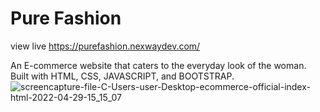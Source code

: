 # Pure Fashion

view live  https://purefashion.nexwaydev.com/

An E-commerce website that caters to the everyday look of the woman. Built with HTML, CSS, JAVASCRIPT, and BOOTSTRAP.
![screencapture-file-C-Users-user-Desktop-ecommerce-official-index-html-2022-04-29-15_15_07](https://user-images.githubusercontent.com/103048589/171069501-4fa34d9a-8886-4498-ada5-3987f642bd89.png)

